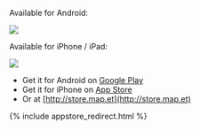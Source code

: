 Available for Android:

[<img src="https://lh3.googleusercontent.com/cjsqrWQKJQp9RFO7-hJ9AfpKzbUb_Y84vXfjlP0iRHBvladwAfXih984olktDhPnFqyZ0nu9A5jvFwOEQPXzv7hr3ce3QVsLN8kQ2Ao=s0">](https://play.google.com/store/apps/details?id=app.yeneguzo.navigator)

Available for iPhone / iPad:

[<img src="https://developer.apple.com/app-store/marketing/guidelines/images/badge-example-preferred.png">](https://apps.apple.com/app/yeneguzo/id1493441355)

* Get it for Android on [Google Play](https://play.google.com/store/apps/details?id=app.yeneguzo.navigator)
* Get it for iPhone on [App Store](https://apps.apple.com/app/yeneguzo/id1493441355)
* Or at [http://store.map.et](http://store.map.et)

{% include appstore_redirect.html %}

